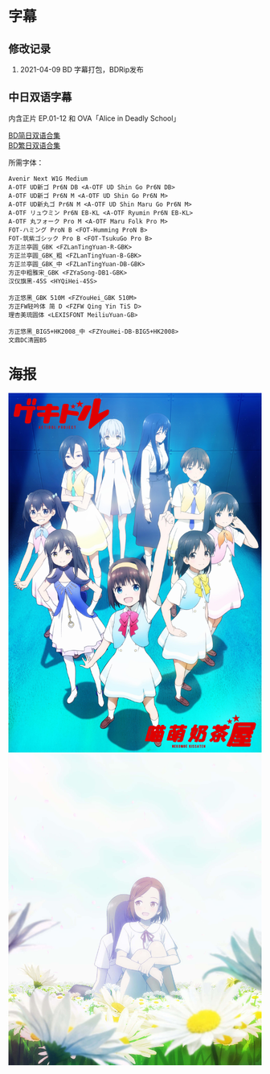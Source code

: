 # 字幕

## 修改记录

1. 2021-04-09 BD 字幕打包，BDRip发布

## 中日双语字幕

内含正片 EP.01-12 和 OVA「Alice in Deadly School」

[BD简日双语合集](https://github.com/Nekomoekissaten-SUB/Nekomoekissaten-MIR-Subs/raw/master/Gekidol/Gekidol_BD_JPSC.7z)  
[BD繁日双语合集](https://github.com/Nekomoekissaten-SUB/Nekomoekissaten-MIR-Subs/raw/master/Gekidol/Gekidol_BD_JPTC.7z)

所需字体：
```
Avenir Next W1G Medium
A-OTF UD新ゴ Pr6N DB <A-OTF UD Shin Go Pr6N DB>
A-OTF UD新ゴ Pr6N M <A-OTF UD Shin Go Pr6N M>
A-OTF UD新丸ゴ Pr6N M <A-OTF UD Shin Maru Go Pr6N M>
A-OTF リュウミン Pr6N EB-KL <A-OTF Ryumin Pr6N EB-KL>
A-OTF 丸フォーク Pro M <A-OTF Maru Folk Pro M>
FOT-ハミング ProN B <FOT-Humming ProN B>
FOT-筑紫ゴシック Pro B <FOT-TsukuGo Pro B>
方正兰亭圆_GBK <FZLanTingYuan-R-GBK>
方正兰亭圆_GBK_粗 <FZLanTingYuan-B-GBK>
方正兰亭圆_GBK_中 <FZLanTingYuan-DB-GBK>
方正中粗雅宋_GBK <FZYaSong-DB1-GBK>
汉仪旗黑-45S <HYQiHei-45S>

方正悠黑_GBK 510M <FZYouHei_GBK 510M>
方正FW轻吟体 简 D <FZFW Qing Yin TiS D>
理杏美琉圆体 <LEXISFONT MeiliuYuan-GB>

方正悠黑_BIG5+HK2008_中 <FZYouHei-DB-BIG5+HK2008>
文鼎DC清圓B5
```

# 海报

![](gekidol_poster.jpg)
![](alicein_kv.jpg)